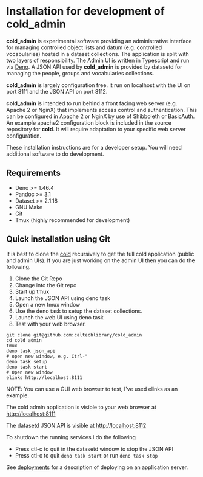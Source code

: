 
Installation for development of **cold_admin**
==============================================

**cold_admin** is experimental software providing an administrative interface for managing controlled object lists and datum (e.g. controlled vocabularies) hosted in a dataset collections. The application is split with two layers of responsibility. The Admin UI is written in Typescript and run via [Deno](https://deno.land). A JSON API used by __cold_admin__ is provided by datasetd for managing the people, groups and vocabularies collections.

**cold_admin** is largely configuration free. It run on localhost with the UI on port 8111 and the JSON API on port 8112.

**cold_admin** is intended to run behind a front facing web server (e.g. Apache 2 or NginX) that implements access control and authentication. This can be configured in Apache 2 or NginX by use of Shibboleth or BasicAuth.  An example apache2 configuration block is included in the source repository for **cold**. It will require adaptation to your specific web server configuration.

These installation instructions are for a developer setup. You will need additional software to do development.

Requirements
------------

- Deno >= 1.46.4
- Pandoc >= 3.1
- Dataset >= 2.1.18
- GNU Make
- Git
- Tmux (highly recommended for development)

<!--

Quick install with curl or irm
------------------------------

There is an experimental installer.sh script that can be run with the
following command to install latest table release. This may work for
macOS, Linux and if you're using Windows with the Unix subsystem. This
would be run from your shell (e.g. Terminal on macOS).

~~~
curl https://caltechlibrary.github.io/cold_admin/installer.sh | sh
~~~

This will install dataset and datasetd in your `$HOME/bin` directory.

If you are running Windows 10 or 11 use the Powershell command
below.

~~~
irm https://caltechlibrary.github.io/cold_admin/installer.ps1 | iex
~~~

NOTE: You will need to install [dataset](https://github.com/caltechlibrary/dataset) if it is not available. You need to install dataset
in `/usr/local`.

-->

Quick installation using Git
----------------------------

It is best to clone the [cold](https://github.com/caltechlibrary/cold) recursively to get the full cold application (public and admin UIs). If you are just working on the admin UI then you can do the following.

1. Clone the Git Repo
2. Change into the Git repo
3. Start up tmux
4. Launch the JSON API using deno task
5. Open a new tmux window
6. Use the deno task to setup the dataset collections.
7. Launch the web UI using deno task
8. Test with your web browser.

~~~shell
git clone git@github.com:caltechlibrary/cold_admin
cd cold_admin
tmux
deno task json_api
# open new window, e.g. Ctrl-"
deno task setup
deno task start
# Open new window
elinks http://localhost:8111
~~~

NOTE: You can use a GUI web browser to test, I've used elinks as an example.


The cold admin application is visible to your web browser at <http://localhost:8111>

The datasetd JSON API is visible at <http://localhost:8112>

To shutdown the running services I do the following

- Press ctl-c to quit in the datasetd window to stop the JSON API
- Press ctl-c to quit `deno task start` or run `deno task stop`

See [deployments](deployment.md) for a description of deploying on an application server.

